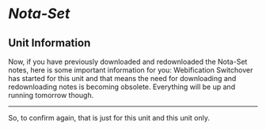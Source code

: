<link href="style.css" rel="stylesheet"></link>

# ***Nota-Set***
## **Unit Information**
Now, if you have previously downloaded and redownloaded the Nota-Set notes, here is some important information for you:
Webification Switchover has started for this unit and that means the need for downloading and redownloading notes is becoming obsolete. Everything will be up and running tomorrow though.  

---

So, to confirm again, that is just for this unit and this unit only.